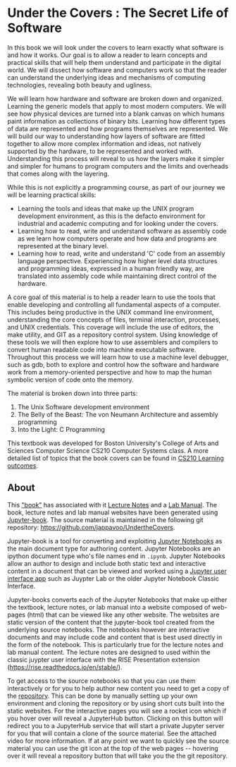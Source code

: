 <!-- #region -->
Under the Covers : The Secret Life of Software
=====================================

In this book we will look under the covers to learn exactly what software is and how it works. Our goal is to allow a reader to learn concepts and practical skills that will help them understand and participate in the digital world.   We will dissect how software and computers work so that the reader can understand the underlying ideas and mechanisms of computing technologies, revealing both beauty and ugliness. 

We will learn how hardware and software are broken down and organized. Learning the generic models that apply to most modern computers.   We will see how physical devices are turned into a blank canvas on which humans paint information as collections of binary bits.  Learning how different types of data are represented and how programs themselves are represented.  We will build our way to understanding how layers of software are fitted together to allow more complex information and ideas, not natively supported by the hardware, to be represented and worked with. 
Understanding this process will reveal to us how the layers make it simpler and simpler for humans to program computers and the limits and overheads that comes along with the layering.    

While this is not explicitly a programming course, as part of our journey we will be learning practical skills:
- Learning the tools and ideas that make up the UNIX program development environment, as this is the defacto environment for industrial and academic computing and for looking under the covers.
- Learning how to read, write and understand software as assembly code as we learn how computers operate and how data and programs are represented at the binary level.  
- Learning how to read, write and understand 'C' code from an assembly language perspective.  Experiencing how higher level data structures and programming ideas, expressed in a human friendly way, are translated into assembly code while maintaining direct control of the hardware. 

A core goal of this material is to help a reader learn to use the tools that enable developing and controlling all fundamental aspects of a computer.    This includes being productive in the UNIX command line environment, understanding the core concepts of files, terminal interaction, processes, and UNIX credentials.  This coverage will include the use of editors, the make utility, and GIT as a repository control system.  Using knowledge of  these tools we will then explore how to use assemblers and compilers to convert human readable code into machine executable software. Throughout this process we will learn how to use a machine level debugger, such as gdb, both to explore and control how the software and hardware work from a memory-oriented perspective and how to map the human symbolic version of code onto the memory.  

The material is broken down into three parts: 
1. The Unix Software development environment
2. The Belly of the Beast: The von Neumann Architecture and assembly programming
3. Into the Light: C Programming

This textbook was developed for Boston University's College of Arts and Sciences Computer Science CS210 Computer Systems class. A more detailed list of topics that the book covers can be found in [CS210 Learning outcomes](BUCS210_intro.md).


## About

This ["book"](https://jappavoo.github.io/UndertheCovers/textbook/intro_tb.html) has associated with it [Lecture Notes](https://jappavoo.github.io/UndertheCovers/lecturenotes/intro_ln.html) and a [Lab Manual](https://jappavoo.github.io/UndertheCovers/labmanual).   The book, lecture notes and lab manual websites have been generated using [Jupyter-book](https://jupyterbook.org/intro.html).  The source material is maintained in the following git repository: https://github.com/jappavoo/UndertheCovers.  


Jupyter-book is a tool for converting  and exploiting [Jupyter Notebooks](https://jupyter-notebook-beginner-guide.readthedocs.io/en/latest/what_is_jupyter.html) as the main document type for authoring content.  Jupyter Notebooks are an ipython document type who's file names end in `.ipynb`. Jupyter Notebooks allow an author to design and include both static text and interactive content in a document that can be viewed and worked using a [Jupyter user interface app](https://jupyter.org) such as Juypter Lab or the older Jupyter Notebook Classic Interface.

Jupyter-books converts each of the Jupyter Notebooks that make up either the textbook, lecture notes, or lab manual into a website composed of web-pages (html) that can be viewed like any other website.    The websites are static version of the content that the jupyter-book tool created from the underlying source notebooks.    The notebooks however are interactive documents and may include code and content that is best used directly in the form of the notebook.    This is particularly true for the lecture notes and lab manual content.  The lecture notes are designed to used within the classic juypter user interface with the  RISE Presentation extension (https://rise.readthedocs.io/en/stable/).  

To get access to the source notebooks so that you can use them interactively or for you to help author new content you need to get a copy of the [repository](https://github.com/jappavoo/UndertheCovers).    This can be done by manually setting up your own environment and cloning the repository or by using short cuts built into the static websites.  For the interactive pages you will see a rocket icon which if you hover over will reveal a JupyterHub button.  Clicking on this button will redirect you to a JupyterHub service that will start a private Jupyter server for you that will contain a clone of the source material.  See the attached video for more information.   If at any point we want to quickly see the source material you can use the git icon at the top of the web pages -- hovering over it will reveal a repository button that will take you the the git repository. 



<!-- #endregion -->
